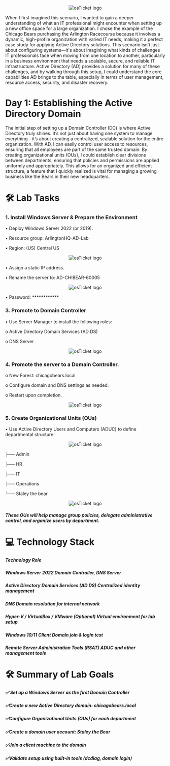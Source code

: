 <p align="center">
<img src="https://i.imgur.com/pqTjnLb.png" alt="osTicket logo"/>
</p>

When I first imagined this scenario, I wanted to gain a deeper understanding of what an IT professional might encounter when setting up a new office space for a large organization. I chose the example of the Chicago Bears purchasing the Arlington Racecourse because it involves a dynamic, high-profile organization with varied IT needs, making it a perfect case study for applying Active Directory solutions.
This scenario isn’t just about configuring systems—it's about imagining what kinds of challenges IT professionals face when moving from one location to another, particularly in a business environment that needs a scalable, secure, and reliable IT infrastructure. Active Directory (AD) provides a solution for many of these challenges, and by walking through this setup, I could understand the core capabilities AD brings to the table, especially in terms of user management, resource access, security, and disaster recovery.

# Day 1: Establishing the Active Directory Domain
The initial step of setting up a Domain Controller (DC) is where Active Directory truly shines. It’s not just about having one system to manage everything—it’s about creating a centralized, scalable solution for the entire organization. With AD, I can easily control user access to resources, ensuring that all employees are part of the same trusted domain.
By creating organizational units (OUs), I could establish clear divisions between departments, ensuring that policies and permissions are applied uniformly and appropriately. This allows for an organized and efficient structure, a feature that I quickly realized is vital for managing a growing business like the Bears in their new headquarters.

# 🛠️ Lab Tasks

### 1. Install Windows Server & Prepare the Environment
   
•	Deploy Windows Server 2022 (or 2019).

•	Resource group: ArlingtonHQ-AD-Lab

•	Region: (US) Central US

<p align="center">
<img src="https://i.imgur.com/D7noL6f.png" alt="osTicket logo"/>
</p>

•	Assign a static IP address.

•	Rename the server to: AD-CHIBEAR-60005

<p align="center">
<img src="https://i.imgur.com/A3REYtc.png" alt="osTicket logo"/>
</p>

•	Password: ************

### 3. Promote to Domain Controller
   
• Use Server Manager to install the following roles:

   o	Active Directory Domain Services (AD DS)
  
   o	DNS Server

<p align="center">
<img src="https://i.imgur.com/HLQDkZk.png" alt="osTicket logo"/>
</p>
  
### 4. Promote the server to a Domain Controller.
  o	New Forest: chicagobears.local
  
  o	Configure domain and DNS settings as needed.
  
  o	Restart upon completion.

<p align="center">
<img src="https://i.imgur.com/AmpbSWu.png" alt="osTicket logo"/>
</p>

### 5. Create Organizational Units (OUs)
   
• Use Active Directory Users and Computers (ADUC) to define departmental structure:

<p align="center">
<img src="https://i.imgur.com/Mal9yWh.png" alt="osTicket logo"/>
</p>

├── Admin

├── HR

├── IT

├── Operations

└── Staley the bear

<p align="center">
<img src="https://i.imgur.com/61UgoRS.png" alt="osTicket logo"/>
</p>

##### These OUs will help manage group policies, delegate administrative control, and organize users by department.

# 💻 Technology Stack

##### Technology	Role

##### Windows Server 2022	Domain Controller, DNS Server

##### Active Directory Domain Services (AD DS)	Centralized identity management

##### DNS	Domain resolution for internal network

##### Hyper-V / VirtualBox / VMware	(Optional) Virtual environment for lab setup

##### Windows 10/11 Client	Domain join & login test

##### Remote Server Administration Tools (RSAT)	ADUC and other management tools

# 🛠️ Summary of Lab Goals
##### ✅ Set up a Windows Server as the first Domain Controller

##### ✅Create a new Active Directory domain: chicagobears.local

##### ✅Configure Organizational Units (OUs) for each department

##### ✅Create a domain user account: Staley the Bear

##### ✅Join a client machine to the domain

##### ✅Validate setup using built-in tools (dcdiag, domain login)
